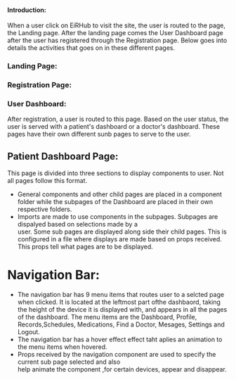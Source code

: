#### Introduction:     
When a user click on EiRHub to visit the site, the user is routed to the page, the Landing page. After the landing page comes the User Dashboard page after the user has registered through the Registration page.
Below goes into details the activities that goes on in these different pages.   

### Landing Page:      

### Registration Page:  

### User Dashboard:
After registration, a user is routed to this page. Based on the user status, the user is served with a patient's dashboard or a doctor's dashboard.
These pages have their own different sunb pages to serve to the user.
## Patient Dashboard Page:  
This page is divided into three sections to display components to user. Not all pages follow this format.
-  General components and other child pages are placed in a component folder while the subpages of the 
   Dashboard are placed in their own respective folders. 
-  Imports are made to use components in the subpages. Subpages are dispalyed based on selections made by a   
   user. Some sub pages are displayed along side their child pages. This is configured in a file where displays are made based on props received. This props tell what pages are to be displayed.
# Navigation  Bar:
   -  The navigation bar has 9 menu items that routes user to a selcted page when clicked. It is located at 
      the leftmost part ofthe dashbaord, taking the height of the device it is displayed with, and appears in all the pages of the dashboard. The menu items are the Dashboard, Profile, Records,Schedules, Medications, Find a Doctor, Mesages, Settings and Logout.
   -  The navigation bar has a hover effect effect taht aplies an animation to the menu items when hovered.
   -  Props received by the navigation component are used to specify the current sub page selected and also    
      help animate the component ,for certain devices, appear and disappear.



